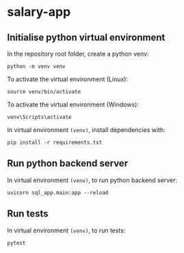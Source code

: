 # salary-app

## Initialise python virtual environment

In the repository root folder, create a python venv:

`python -m venv venv`

To activate the virtual environment (Linux):

`source venv/bin/activate`

To activate the virtual environment (Windows):

`venv\Scripts\activate`

In virtual environment `(venv)`, install dependencies with:

`pip install -r requirements.txt`

## Run python backend server

In virtual environment `(venv)`, to run python backend server:

`uvicorn sql_app.main:app --reload`

## Run tests

In virtual environment `(venv)`, to run tests:

`pytest`
